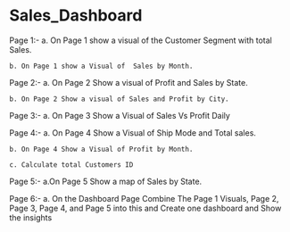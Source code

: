 # Sales_Dashboard

Page 1:-
	a. On Page 1 show a visual of the Customer Segment with total Sales.
 
	b. On Page 1 show a Visual of  Sales by Month.

Page 2:-
	a. On Page 2 Show a visual of Profit and Sales by State.
 
	b. On Page 2 Show a visual of Sales and Profit by City.


Page 3:-
	a. On Page 3 Show a Visual of Sales Vs Profit Daily


Page 4:-
	a. On Page 4  Show a Visual of Ship Mode and Total sales.
 
	b. On Page 4 Show a Visual of Profit by Month.
 
	c. Calculate total Customers ID

Page 5:-
	a.On Page 5  Show a map of Sales by State.


Page 6:-
	a. On the Dashboard Page Combine The Page 1 Visuals, Page 2, Page 3, Page 4, and Page 5 into this and Create one dashboard and Show the insights 


